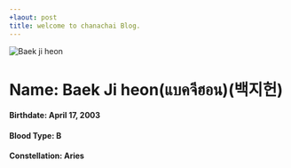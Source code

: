 ```yaml
---
+laout: post
title: welcome to chanachai Blog.
---
```

![Baek ji heon](https://encrypted-tbn0.gstatic.com/images?q=tbn:ANd9GcQ8UDxduY14CGyLfsp9d0jDf6XzpCKe1t0D4cPUxKWoBsMFXpWJ2Q)
#  Name: Baek Ji heon(แบคจีฮอน)(백지헌)
####  Birthdate: April 17, 2003
####  Blood Type: B
####  Constellation: Aries 
  
